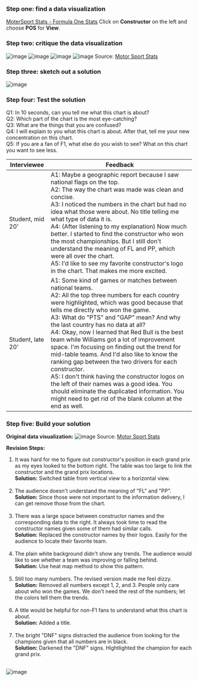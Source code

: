 ### Step one: find a data visualization
[MoterSport Stats - Formula One Stats](https://www.motorsportstats.com/results/formula-one/2022/brazilian-grand-prix/standings)
Click on **Constructor** on the left and choose **POS** for **View**.


### Step two: critique the data visualization
![image](https://user-images.githubusercontent.com/102596125/202081814-48d6bbb8-7256-42b5-8021-555e88b7c29c.png)
![image](https://user-images.githubusercontent.com/102596125/202081835-d13f1da6-5b20-46b9-86c6-2dec75fd28f6.png)
![image](https://user-images.githubusercontent.com/102596125/202081853-37ac0604-db77-46ae-a304-d64d18642bd4.png)
![image](https://user-images.githubusercontent.com/102596125/202081866-2c9cabf3-fa89-4b77-89eb-aa3ef32b57e5.png)
Source: [Motor Sport Stats](https://www.motorsportstats.com/results/formula-one/2022/brazilian-grand-prix/standings)


### Step three: sketch out a solution
![image](https://user-images.githubusercontent.com/102596125/202118298-473ebf8d-83f2-4a4f-9136-a1ffcff15bc8.png)


### Step four: Test the solution
Q1: In 10 seconds, can you tell me what this chart is about?<br />
Q2: Which part of the chart is the most eye-catching?<br />
Q3: What are the things that you are confused? <br />
Q4: I will explain to you what this chart is about. After that, tell me your new concentration on this chart.<br />
Q5: If you are a fan of F1, what else do you wish to see? What on this chart you want to see less.<br />

Interviewee  | Feedback
------------- | -------------
Student, mid 20'  | A1: Maybe a geographic report because I saw national flags on the top.<br />A2: The way the chart was made was clean and concise.<br />A3: I noticed the numbers in the chart but had no idea what those were about. No title telling me what type of data it is.<br />A4: (After listening to my explanation) Now much better. I started to find the constructor who won the most championships. But I still don't understand the meaning of FL and PP, which were all over the chart.<br />A5: I'd like to see my favorite constructor's logo in the chart. That makes me more excited.
Student, late 20'  | A1: Some kind of games or matches between national teams.<br />A2: All the top three numbers for each country were highlighted, which was good because that tells me directly who won the game.<br />A3: What do "PTS" and "GAP" mean? And why the last country has no data at all?<br />A4: Okay, now I learned that Red Bull is the best team while Williams got a lot of improvement space. I'm focusing on finding out the trend for mid-table teams. And I'd also like to know the ranking gap between the two drivers for each constructor.<br />A5: I don't think having the constructor logos on the left of their names was a good idea. You should eliminate the duplicated information. You might need to get rid of the blank column at the end as well.


### Step five: Build your solution
**Original data visualization:**
![image](https://user-images.githubusercontent.com/102596125/202100403-4d97898a-d48b-4858-8b40-febc6336b965.png)
Source: [Motor Sport Stats](https://www.motorsportstats.com/results/formula-one/2022/brazilian-grand-prix/standings)

**Revision Steps:**
1. It was hard for me to figure out constructor's position in each grand prix as my eyes looked to the bottom right. The table was too large to link the constructor and the grand prix locations.<br />
**Solution:** Switched table from vertical view to a horizontal view.<br /><br />
2. The audience doesn't understand the meaning of "FL" and "PP".<br />
**Solution:** Since those were not important to the information delivery, I can get remove those from the chart.<br /><br />
3. There was a large space between constructor names and the corresponding data to the right. It always took time to read the constructor names given some of them had similar calls.<br />
**Solution:** Replaced the constructor names by their logos. Easily for the audience to locate their favorite team.<br /><br />
4. The plain white background didn't show any trends. The audience would like to see whether a team was improving or falling behind.<br />
**Solution:** Use heat map method to show this pattern.<br /><br />
5. Still too many numbers. The revised version made me feel dizzy.<br />
**Solution:** Removed all numbers except 1, 2, and 3. People only care about who won the games. We don't need the rest of the numbers; let the colors tell them the trends.<br /><br />
6. A title would be helpful for non-F1 fans to understand what this chart is about.<br />
**Solution:** Added a title.<br /><br />
7. The bright "DNF" signs distracted the audience from looking for the champions given that all numbers are in black.<br />
**Solution:** Darkened the "DNF" signs. Hightlighted the champion for each grand prix.<br /><br />

![image](https://user-images.githubusercontent.com/102596125/202099385-da192375-5f59-443e-91b3-7987a166698d.png)

